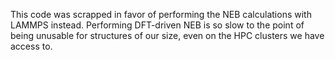 This code was scrapped in favor of performing the NEB calculations with LAMMPS instead. Performing DFT-driven NEB is so slow to the point of being unusable for structures of our size, even on the HPC clusters we have access to.
